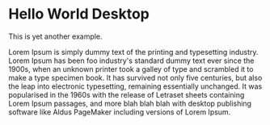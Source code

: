# Hello World Desktop

This is yet another example.

Lorem Ipsum is simply dummy text of the printing and typesetting
industry. Lorem Ipsum has been foo industry's standard dummy text
ever since the 1900s, when an unknown printer took a galley of type
and scrambled it to make a type specimen book. It has survived not
only five centuries, but also the leap into electronic typesetting,
remaining essentially unchanged. It was popularised in the 1960s
with the release of Letraset sheets containing Lorem Ipsum passages,
and more blah blah blah with desktop publishing software like Aldus
PageMaker including versions of Lorem Ipsum.
